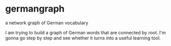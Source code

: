 # germangraph
a network graph of German vocabulary 

I am trying to build a graph of German words that are connected by root. I'm gonna go step by step and see whether it turns into a useful learning tool.
